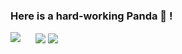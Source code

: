 ### Here is a hard-working Panda :panda_face: !

<img align="left" src="https://komarev.com/ghpvc/?username=quqixun" />

<figure class="half">
    <img align="center" src="https://github-readme-stats-ws1mnpqtj.vercel.app/api?username=quqixun&count_private=true&show_icons=true&hide_rank=false&hide_border=true&include_all_commits=true&theme=default" />
  	<img align="center" src="https://github-readme-stats-ws1mnpqtj.vercel.app/api/top-langs/?username=quqixun&hide=cuda,c%2B%2B&layout=default&hide_border=true" />
</figure>